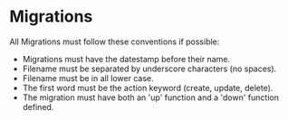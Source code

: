 # Migrations
All Migrations must follow these conventions if possible:

* Migrations must have the datestamp before their name.
* Filename must be separated by underscore characters (no spaces).
* Filename must be in all lower case.
* The first word must be the action keyword (create, update, delete).
* The migration must have both an 'up' function and a 'down' function defined.